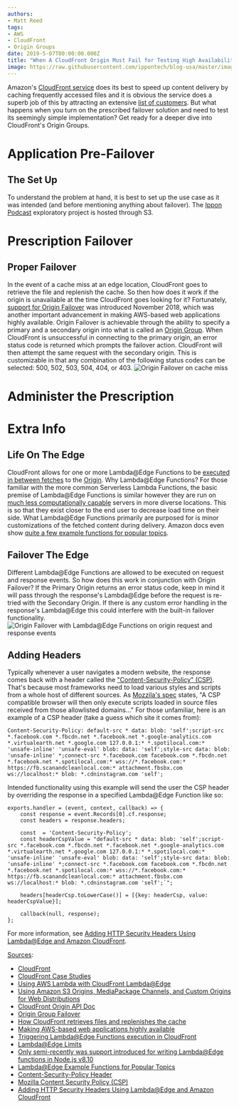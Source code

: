 ```yaml
---
authors:
- Matt Reed
tags:
- AWS
- CloudFront
- Origin Groups
date: 2019-5-07T00:00:00.000Z
title: "When A CloudFront Origin Must Fail for Testing High Availability"
image: https://raw.githubusercontent.com/ippontech/blog-usa/master/images/2019/11/cloudfront_failover.png
---
```


Amazon's [CloudFront service](https://aws.amazon.com/cloudfront/) does its best to speed up content delivery by caching frequently accessed files and it is obvious the service does a superb job of this by attracting an extensive [list of customers](https://aws.amazon.com/cloudfront/case-studies/). But what happens when you turn on the prescribed failover solution and need to test its seemingly simple implementation? Get ready for a deeper dive into CloudFront's Origin Groups.

# Application Pre-Failover

## The Set Up

To understand the problem at hand, it is best to set up the use case as it was intended (and before mentioning anything about failover). The [Ippon Podcast](https://podcast.ipponway.com/) exploratory project is hosted through S3.

# Prescription Failover

## Proper Failover

In the event of a cache miss at an edge location, CloudFront goes to retrieve the file and replenish the cache. So then how does it work if the origin is unavailable at the time CloudFront goes looking for it? Fortunately, [support for Origin Failover](https://aws.amazon.com/about-aws/whats-new/2018/11/amazon-cloudfront-announces-support-for-origin-failover/) was introduced November 2018, which was another important advancement in making AWS-based web applications highly available. Origin Failover is achievable through the ability to specify a primary and a secondary origin into what is called an [Origin Group](https://docs.aws.amazon.com/en_pv/AmazonCloudFront/latest/DeveloperGuide/high_availability_origin_failover.html). When CloudFront is unsuccessful in connecting to the primary origin, an error status code is returned which prompts the failover action. CloudFront will then attempt the same request with the secondary origin. This is customizable in that any combination of the following status codes can be selected: 500, 502, 503, 504, 404, or 403.
![Origin Failover on cache miss](https://docs.aws.amazon.com/en_pv/AmazonCloudFront/latest/DeveloperGuide/images/origingroups-overview.png)

# Administer the Prescription



# Extra Info

## Life On The Edge

CloudFront allows for one or more Lambda@Edge Functions to be [executed in between fetches](https://docs.aws.amazon.com/lambda/latest/dg/lambda-edge.html) to the [Origin](https://docs.aws.amazon.com/en_pv/AmazonCloudFront/latest/DeveloperGuide/DownloadDistS3AndCustomOrigins.html). Why Lambda@Edge Functions? For those familiar with the more common Serverless Lambda Functions, the basic premise of Lambda@Edge Functions is similar however they are run on [much less computationally capable](https://docs.aws.amazon.com/en_pv/AmazonCloudFront/latest/DeveloperGuide/cloudfront-limits.html#limits-lambda-at-edge) servers in more diverse locations. This is so that they exist closer to the end user to decrease load time on their side. What Lambda@Edge Functions primarily are purposed for is minor customizations of the fetched content during delivery. Amazon docs even show [quite a few example functions for popular topics](https://docs.aws.amazon.com/en_pv/AmazonCloudFront/latest/DeveloperGuide/lambda-examples.html).

## Failover The Edge

Different Lambda@Edge Functions are allowed to be executed on request and response events. So how does this work in conjunction with Origin Failover? If the Primary Origin returns an error status code, keep in mind it will pass through the response's Lambda@Edge before the request is re-tried with the Secondary Origin. If there is any custom error handling in the response's Lambda@Edge this could interfere with the built-in failover functionality.
![Origin Failover with Lambda@Edge Functions on origin request and response events](https://docs.aws.amazon.com/en_pv/AmazonCloudFront/latest/DeveloperGuide/images/origingroups-with-lambda-edge.png)

## Adding Headers

Typically whenever a user navigates a modern website, the response comes back with a header called the ["Content-Security-Policy" (CSP)](https://content-security-policy.com/). That's because most frameworks need to load various styles and scripts from a whole host of different sources. As [Mozzila's spec](https://developer.mozilla.org/en-US/docs/Web/HTTP/CSP) states, "A CSP compatible browser will then only execute scripts loaded in source files received from those allowlisted domains..." For those unfamiliar, here is an example of a CSP header (take a guess which site it comes from):

`Content-Security-Policy: default-src * data: blob: 'self';script-src *.facebook.com *.fbcdn.net *.facebook.net *.google-analytics.com *.virtualearth.net *.google.com 127.0.0.1:* *.spotilocal.com:* 'unsafe-inline' 'unsafe-eval' blob: data: 'self';style-src data: blob: 'unsafe-inline' *;connect-src *.facebook.com facebook.com *.fbcdn.net *.facebook.net *.spotilocal.com:* wss://*.facebook.com:* https://fb.scanandcleanlocal.com:* attachment.fbsbx.com ws://localhost:* blob: *.cdninstagram.com 'self';`

Intended functionality using this example will send the user the CSP header by overriding the response in a specified Lambda@Edge Function like so:

    exports.handler = (event, context, callback) => {
        const response = event.Records[0].cf.response;
        const headers = response.headers;

        const  = 'Content-Security-Policy';
        const headerCspValue = "default-src * data: blob: 'self';script-src *.facebook.com *.fbcdn.net *.facebook.net *.google-analytics.com *.virtualearth.net *.google.com 127.0.0.1:* *.spotilocal.com:* 'unsafe-inline' 'unsafe-eval' blob: data: 'self';style-src data: blob: 'unsafe-inline' *;connect-src *.facebook.com facebook.com *.fbcdn.net *.facebook.net *.spotilocal.com:* wss://*.facebook.com:* https://fb.scanandcleanlocal.com:* attachment.fbsbx.com ws://localhost:* blob: *.cdninstagram.com 'self';`";

        headers[headerCsp.toLowerCase()] = [{key: headerCsp, value: headerCspValue}]; 

        callback(null, response);
    };

For more information, see [Adding HTTP Security Headers Using Lambda@Edge and Amazon CloudFront](https://aws.amazon.com/blogs/networking-and-content-delivery/adding-http-security-headers-using-lambdaedge-and-amazon-cloudfront/).

<u>Sources</u>:

* [CloudFront](https://aws.amazon.com/cloudfront/)
* [CloudFront Case Studies](https://aws.amazon.com/cloudfront/case-studies/)
* [Using AWS Lambda with CloudFront Lambda@Edge](https://docs.aws.amazon.com/lambda/latest/dg/lambda-edge.html)
* [Using Amazon S3 Origins, MediaPackage Channels, and Custom Origins for Web Distributions](https://docs.aws.amazon.com/en_pv/AmazonCloudFront/latest/DeveloperGuide/DownloadDistS3AndCustomOrigins.html)
* [CloudFront Origin API Doc](https://docs.aws.amazon.com/en_pv/cloudfront/latest/APIReference/API_Origin.html)
* [Origin Group Failover](https://docs.aws.amazon.com/en_pv/AmazonCloudFront/latest/DeveloperGuide/high_availability_origin_failover.html)
* [How CloudFront retrieves files and replenishes the cache](https://docs.aws.amazon.com/en_pv/AmazonCloudFront/latest/DeveloperGuide/HowCloudFrontWorks.html)
* [Making AWS-based web applications highly available](https://dzone.com/articles/designing-web-apps-for-high-availability-in-aws)
* [Triggering Lambda@Edge Functions execution in CloudFront](https://docs.aws.amazon.com/en_pv/AmazonCloudFront/latest/DeveloperGuide/lambda-edge-add-triggers.html)
* [Lambda@Edge Limits](https://docs.aws.amazon.com/en_pv/AmazonCloudFront/latest/DeveloperGuide/cloudfront-limits.html#limits-lambda-at-edge)
* [Only semi-recently was support introduced for writing Lambda@Edge functions in Node.js v8.10](https://aws.amazon.com/about-aws/whats-new/2018/05/lambda-at-edge-adds-support-for-node-js-v8-10/)
* [Lambda@Edge Example Functions for Popular Topics](https://docs.aws.amazon.com/en_pv/AmazonCloudFront/latest/DeveloperGuide/lambda-examples.html)
* [Content-Security-Policy Header](https://content-security-policy.com/)
* [Mozilla Content Security Policy (CSP)](https://developer.mozilla.org/en-US/docs/Web/HTTP/CSP)
* [Adding HTTP Security Headers Using Lambda@Edge and Amazon CloudFront](https://aws.amazon.com/blogs/networking-and-content-delivery/adding-http-security-headers-using-lambdaedge-and-amazon-cloudfront/)